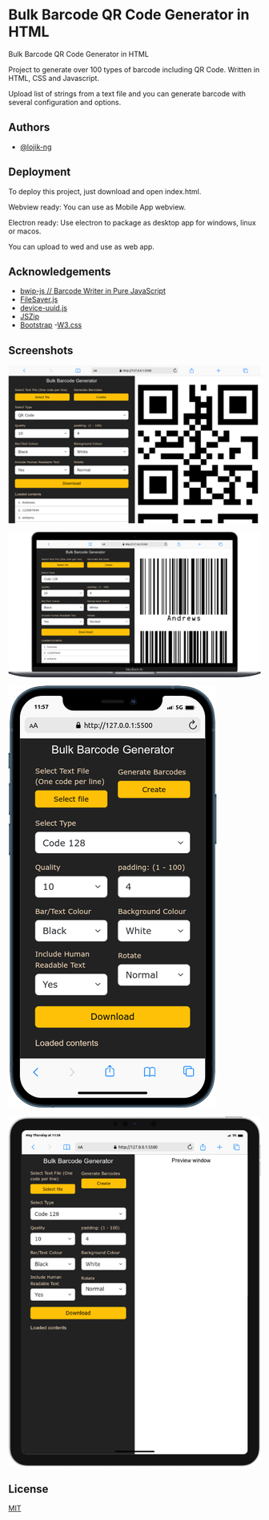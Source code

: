 # Bulk Barcode QR Code Generator in HTML
 Bulk Barcode QR Code Generator in HTML

Project to generate over 100 types of barcode including QR Code.
Written in HTML, CSS and Javascript.

Upload list of strings from a text file and you can generate barcode with several configuration and options.


## Authors

- [@lojik-ng](https://github.com/lojik-ng)


## Deployment

To deploy this project, just download and open index.html.

Webview ready: You can use as Mobile App webview.

Electron ready: Use electron to package as desktop app for windows, linux or macos.

You can upload to wed and use as web app.


## Acknowledgements

 - [bwip-js // Barcode Writer in Pure JavaScript](http://metafloor.github.io/bwip-js)
 - [FileSaver.js](https://github.com/matiassingers/awesome-readme)
 - [device-uuid.js](https://github.com/biggora/device-uuid/)
 - [JSZip](http://stuartk.com/jszip)
- [Bootstrap](https://getbootstrap.com/)
-[W3.css](https://www.w3schools.com/w3css/default.asp)

## Screenshots

![App Screenshot](https://github.com/lojik-ng/Bulk-Barcode-QR-Code-Generator-in-HTML/blob/main/screenshots/mobile.png?raw=true)



![App Screenshot](https://github.com/lojik-ng/Bulk-Barcode-QR-Code-Generator-in-HTML/blob/main/screenshots/mobile1.png?raw=true)



![App Screenshot](https://github.com/lojik-ng/Bulk-Barcode-QR-Code-Generator-in-HTML/blob/main/screenshots/mobile2.png?raw=true)



![App Screenshot](https://github.com/lojik-ng/Bulk-Barcode-QR-Code-Generator-in-HTML/blob/main/screenshots/mobile3.png?raw=true)


## License

[MIT](https://choosealicense.com/licenses/mit/)

